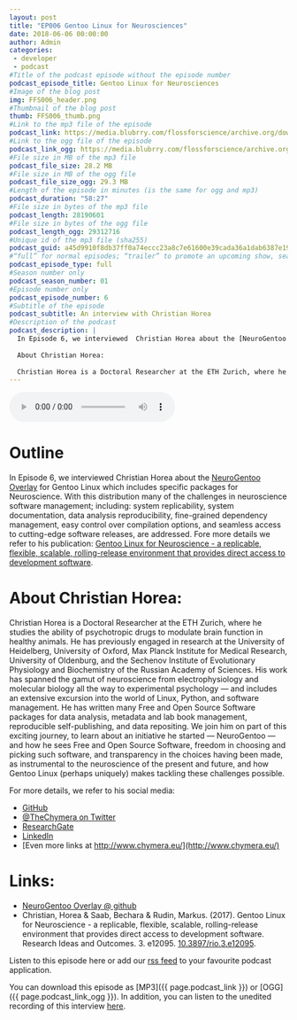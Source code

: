 ```yaml
---
layout: post
title: "EP006 Gentoo Linux for Neurosciences"
date: 2018-06-06 00:00:00
author: Admin
categories: 
 - developer
 - podcast
#Title of the podcast episode without the episode number
podcast_episode_title: Gentoo Linux for Neurosciences
#Image of the blog post
img: FFS006_header.png
#Thumbnail of the blog post
thumb: FFS006_thumb.png
#Link to the mp3 file of the episode
podcast_link: https://media.blubrry.com/flossforscience/archive.org/download/FlossforscienceEp006-GentooLinuxForNeurosciences/FlossforscienceEp006.mp3
#Link to the ogg file of the episode
podcast_link_ogg: https://media.blubrry.com/flossforscience/archive.org/download/FlossforscienceEp006-GentooLinuxForNeurosciences/FlossforscienceEp006.ogg
#File size in MB of the mp3 file
podcast_file_size: 28.2 MB
#File size in MB of the ogg file
podcast_file_size_ogg: 29.3 MB
#Length of the episode in minutes (is the same for ogg and mp3)
podcast_duration: "58:27"
#File size in bytes of the mp3 file
podcast_length: 28190601
#File size in bytes of the ogg file
podcast_length_ogg: 29312716
#Unique id of the mp3 file (sha255)
podcast_guid: a45d9910f8db37ff0a74eccc23a8c7e61600e39cada36a1dab6387e198cad3f4
#“full” for normal episodes; “trailer” to promote an upcoming show, season, or episode; or “bonus” for extra content related to a show, season, or episode.
podcast_episode_type: full
#Season number only
podcast_season_number: 01
#Episode number only
podcast_episode_number: 6
#Subtitle of the episode 
podcast_subtitle: An interview with Christian Horea
#Description of the podcast
podcast_description: |
  In Episode 6, we interviewed  Christian Horea about the [NeuroGentoo Overlay](https://github.com/TheChymera/neurogentoo) for Gentoo Linux which includes specific packages for Neuroscience. With this distribution many of the challenges in neuroscience software management; including: system replicability, system documentation, data analysis reproducibility, fine-grained dependency management, easy control over compilation options, and seamless access to cutting-edge software releases, are addressed. Fore more details we refer to his publication: [Gentoo Linux for Neuroscience - a replicable, flexible, scalable, rolling-release environment that provides direct access to development software](https://riojournal.com/article/12095/). 
  
  About Christian Horea: 
  
  Christian Horea is a Doctoral Researcher at the ETH Zurich, where he studies the ability of psychotropic drugs to modulate brain function in healthy animals. He has previously engaged in research at the University of Heidelberg, University of Oxford, Max Planck Institute for Medical Research, University of Oldenburg, and the Sechenov Institute of Evolutionary Physiology and Biochemistry of the Russian Academy of Sciences. His work has spanned the gamut of neuroscience from electrophysiology and molecular biology all the way to experimental psychology — and includes an extensive excursion into the world of Linux, Python, and software management. He has written many Free and Open Source Software packages for data analysis, metadata and lab book management, reproducible self-publishing, and data repositing. We join him on part of this exciting journey, to learn about an initiative he started — NeuroGentoo — and how he sees Free and Open Source Software, freedom in choosing and picking such software, and transparency in the choices having been made, as instrumental to the neuroscience of the present and future, and how Gentoo Linux (perhaps uniquely) makes tackling these challenges possible.
---
```


<audio controls>
  <source src="{{ page.podcast_link_ogg }}" type="audio/ogg">
  <source src="{{ page.podcast_link }}" type="audio/mpeg">
Your browser does not support the audio element.
</audio>

# Outline

In Episode 6, we interviewed  Christian Horea about the [NeuroGentoo Overlay](https://github.com/TheChymera/neurogentoo) for Gentoo Linux which includes specific packages for Neuroscience. With this distribution many of the challenges in neuroscience software management; including: system replicability, system documentation, data analysis reproducibility, fine-grained dependency management, easy control over compilation options, and seamless access to cutting-edge software releases, are addressed. Fore more details we refer to his publication: [Gentoo Linux for Neuroscience - a replicable, flexible, scalable, rolling-release environment that provides direct access to development software](https://riojournal.com/article/12095/). 


# About Christian Horea: 

Christian Horea is a Doctoral Researcher at the ETH Zurich, where he
studies the ability of psychotropic drugs to modulate brain function in
healthy animals. He has previously engaged in research at the
University of Heidelberg, University of Oxford, Max Planck Institute
for Medical Research, University of Oldenburg, and the Sechenov
Institute of Evolutionary Physiology and Biochemistry of the Russian
Academy of Sciences. His work has spanned the gamut of neuroscience
from electrophysiology and molecular biology all the way to
experimental psychology — and includes an extensive excursion into the
world of Linux, Python, and software management. He has written many
Free and Open Source Software packages for data analysis, metadata and
lab book management, reproducible self-publishing, and data repositing.
We join him on part of this exciting journey, to learn about an
initiative he started — NeuroGentoo — and how he sees Free and Open
Source Software, freedom in choosing and picking such software, and
transparency in the choices having been made, as instrumental to the
neuroscience of the present and future, and how Gentoo Linux (perhaps
uniquely) makes tackling these challenges possible.

For more details, we refer to his social media: 

* [GitHub](https://github.com/TheChymera/)
* [@TheChymera on Twitter](https://twitter.com/TheChymera)
* [ResearchGate](https://www.researchgate.net/profile/Horea_Christian)
* [LinkedIn](https://www.linkedin.com/in/horeachristian/)
* [Even more links at http://www.chymera.eu/](http://www.chymera.eu/)


# Links:

* [NeuroGentoo Overlay @ github](https://github.com/TheChymera/neurogentoo)
* Christian, Horea & Saab, Bechara & Rudin, Markus. (2017). Gentoo Linux for Neuroscience - a replicable, flexible, scalable, rolling-release environment that provides direct access to development software. Research Ideas and Outcomes. 3. e12095. [10.3897/rio.3.e12095](https://doi.org/10.3897/rio.3.e12095). 

Listen to this episode here or add our [rss feed](https://flossforscience.com/feed.xml) to your favourite podcast application. 

You can download this episode as [MP3]({{ page.podcast_link }}) or [OGG]({{ page.podcast_link_ogg }}). In addition, you can listen to the unedited recording of this interview [here](https://media.blubrry.com/flossforscience/archive.org/download/FlossforscienceEp006-GentooLinuxForNeurosciences/Flossforscience_ep006_raw_unedited_not_for_distribution.mp3).
